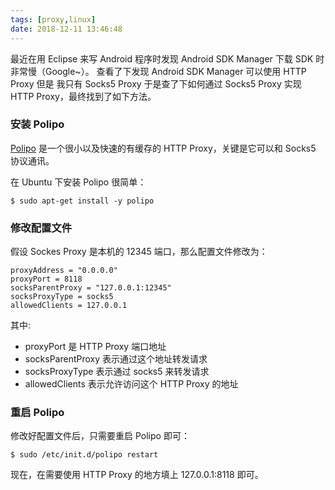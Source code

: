 ```yaml
---
tags: [proxy,linux]
date: 2018-12-11 13:46:48
---
```


最近在用 Eclipse 来写 Android 程序时发现 Android SDK Manager 下载 SDK 时非常慢（Google~）。 查看了下发现 Android SDK Manager 可以使用 HTTP Proxy 但是 我只有 Socks5 Proxy 于是查了下如何通过 Socks5 Proxy 实现 HTTP Proxy，最终找到了如下方法。

### 安装 Polipo

[Polipo](http://www.pps.univ-paris-diderot.fr/~jch/software/polipo/) 是一个很小以及快速的有缓存的 HTTP Proxy，关键是它可以和 Socks5 协议通讯。

在 Ubuntu 下安装 Polipo 很简单：

```
$ sudo apt-get install -y polipo
```

### 修改配置文件

假设 Sockes Proxy 是本机的 12345 端口，那么配置文件修改为：

```
proxyAddress = "0.0.0.0"
proxyPort = 8118
socksParentProxy = "127.0.0.1:12345"
socksProxyType = socks5
allowedClients = 127.0.0.1
```

其中:

- proxyPort 是 HTTP Proxy 端口地址
- socksParentProxy 表示通过这个地址转发请求
- socksProxyType 表示通过 socks5 来转发请求
- allowedClients 表示允许访问这个 HTTP Proxy 的地址

### 重启 Polipo

修改好配置文件后，只需要重启 Polipo 即可：

```
$ sudo /etc/init.d/polipo restart
```

现在，在需要使用 HTTP Proxy 的地方填上 127.0.0.1:8118 即可。
